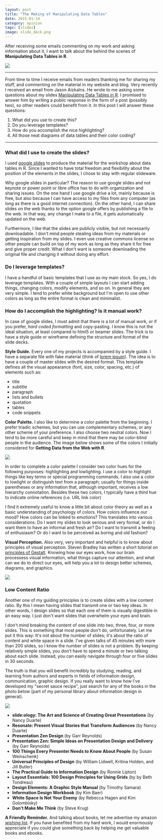 ```yaml
---
layout: post
title: "The Making of Manipulating Data Tables"
date: 2015-01-14
category: opinion
tags: [slides]
image: slide_deck.png
---
```


After receiving some emails commenting on my work and asking information about it, 
I want to talk about the behind the scenes of **Manipulating Data Tables in R**.

<!--more-->

<img src="{{ site.url }}/images/blog/slide_deck.png">

<hr/>


From time to time I receive emails from readers thanking me for sharing my stuff, and 
commenting on the material in my website and blog. Very recently I received an 
email from Jason Aizkalns. He wrote to me asking 
some questions about my slides [Manipulating Data Tables in R](http://gastonsanchez.com/teaching/). 
I promised to answer him by writing a public response in the form of a post 
(possibly two), so other readers could benefit from it. In this post I will 
answer these questions:

1. What did you use to create this?
2. Do you leverage templates?
3. How do you accomplish the nice highlighting? 
4. All those neat diagrams of data tables and their color coding?

<hr/>


### What did I use to create the slides?

I used [google slides](http://www.google.com/slides/about/) to produce the material 
for the workshop about data tables in R. Since I wanted to have total freedom and 
flexibility about the position of the elements in the slides, I chose to stay 
with regular slideware. 

Why google slides in particular? The reason to use 
google slides and not keynote or power point or libre office has to do with organization and 
sharing issues. On the one hand I use google drive a lot, mainly because is free, 
but also because I can have access to my files from any computer (as long as 
there is a good internet connection). On the other hand, I can share slides 
on the web thanks to the option google offers by publishing a file to the web. In 
that way, any change I make to a file, it gets automatically updated on the web. 

Furthermore, I like that the slides are publicly visible, but not necessarily 
downloadable. I don't mind people stealing ideas from my materials or getting 
inspiration from my slides. I even use creative commons license so other people 
can build on top of my work as long as they share it for free and give proper credit. 
What I don't want is someone downloading the original file and changing it 
without doing any effort.


### Do I leverage templates?

I have a handful of basic templates that I use as my main stock. So yes, I do 
leverage templates. With a couple of simple layouts I can start adding things, 
changing colors, modify elements, and so on. In general they are very simple. 
I tend to prefer white background 
but I'm open to use other colors as long as the entire format is clean and minimalist.


### How do I accomplish the highlighting? Is it manual work?

In case of google slides, I must admit that there is a lot of manual work, or 
if you prefer, *hard coded formatting* and copy-pasting. I know this is not the 
ideal situation, at least compared to html5 or beamer slides. The trick is to 
have a style guide or wireframe defining the structure and format of the slide decks. 

**Style Guide.** Every one of my projects is accompanied by a style guide. I have a separate file with 
fake material (think of [lorem ipsum](http://en.wikipedia.org/wiki/Lorem_ipsum)). 
The idea is to have a couple of master slides with the desired format. This template 
defines all the visual appearance (font, size, color, spacing, etc.) of elements such as:

- title
- subtitle
- paragraph
- lists and bullets
- quotation
- tables
- code snippets

**Color Palette.** I also like to determine a color palette from the beginning. 
I prefer triadic schemes, 
but you can use complementary schemes, or any other scheme of your preference. 
I also choose two neutral colors. Now I tend to be more careful and keep in mind 
that there may be color-blind people in the audience. The image below shows some 
of the colors I initially considered for **Getting Data from the Web with R**.

<img src="{{ site.url }}/images/blog/slide_palette.png">

In order to complete a color palette I consider two color hues for the following 
purposes: highlighting and lowlighting. I use a color to highlight things like 
key terms or special programming commands. I also use a color to lowlight or 
distinguish text from a paragraph; usually for things inside parentheses or any 
information that, although important, receives a low hierarchy connotation. Besides 
these two colors, I typically have a third hue to indicate online references 
(i.e. URL link color) 

I find it extremely useful to know a little bit about color theory as well as a basic understanding 
of psychology of colors. How colors influence our mood? How colors can be linked to emotions? 
This translates into various considerations: Do I want my slides to look serious 
and very formal, or do I want them to have an informal and fresh air?
Do I want to transmit a feeling of enthusiasm? Or do I want to be perceived as 
boring and old fashion?

**Visual Perception.** Also very, very important and helpful is to know about 
principles of visual perception. Steven Bradley has written a short tutorial on 
[principles of Gestalt](http://www.smashingmagazine.com/2014/03/28/design-principles-visual-perception-and-the-principles-of-gestalt/). Knowing how our eyes work, how our brain processess visual information, 
what things capture our attention, and what can we do to direct our eyes, will help you 
a lot to design better schemes, diagrams, and graphics. 

<img src="{{ site.url }}/images/blog/neat_highlight.png">



### Low Content Ratio

Another one of my guiding principles is to create slides with a low content ratio. 
By this I mean having slides that transmit one or two key ideas. In other words, 
I design slides so that each one of them is visually digestible in an easy way. 
I just don't want slides that overwhelm your eyes and brain. 

I don't mind breaking the content of one slide into two, three, four, or more slides. 
This is something that most people don't do, unfortunately. Let me put it this way: 
It's not about the number of slides; it's about the ratio of content and white space in a slide. 
I've given talks of 45 minutes with more than 200 slides, so I know the number of 
slides is not a problem. By keeping relatively simple slides, you don't have to 
spend a minute or two talking about each slide. Instead, you can easily navigate 
through four or five slides in 30 seconds. 

The truth is that you will benefit incredibly by studying, reading, and learning 
from authors and experts in fields of information design, communication, graphic 
design. If you really want to know how I've developed my "secret sauce recipe", 
just search for any of the books in the photo below (part of my personal library about 
information design in general). 

<img src="{{ site.url }}/images/blog/design_books.jpg">


- **slide:ology: The Art and Science of Creating Great Presentations** (by Nancy Duarte)
- **Resonate: Present Visual Stories that Transform Audiences** (by Nancy Duarte)
- **Presentation Zen Design** (by Garr Reynolds)
- **Presentation Zen: Simple Ideas on Presentation Design and Delivery** (by Garr Reynolds)
- **100 Things Every Presenter Needs to Know About People** (by Susan Weinschenk)
- **Universal Principles of Design** (by William Lidwell, Kritina Holden, and Jill Butler)
- **The Practical Guide to Information Design** (by Ronnie Lipton)
- **Layout Essentials: 100 Design Principles for Using Grids** (by by Beth Tondreau)
- **Design Elements: A Graphic Style Manual** (by Timothy Samara)
- **Information Design Workbook** (by Kim Baer)
- **White Space Is Not Your Enemy** (by Rebecca Hagen and Kim Golombisky)
- **Don't Make Me Think** (by Steve Krug)

**A Friendly Reminder.** And talking about books, let me advertise my amazon [wishing list](http://amzn.com/w/A8P707HJ94QI). 
If you have benefited from my hard work, I would enormously appreciate if you could 
give something back by helping me get valuable books and ebooks.